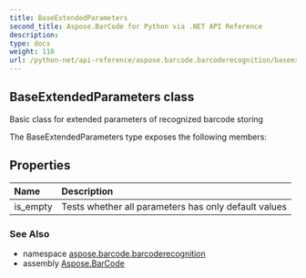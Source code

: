 ```yaml
---
title: BaseExtendedParameters
second_title: Aspose.BarCode for Python via .NET API Reference
description: 
type: docs
weight: 110
url: /python-net/api-reference/aspose.barcode.barcoderecognition/baseextendedparameters/
---
```


## BaseExtendedParameters class

Basic class for extended parameters of recognized barcode storing

The BaseExtendedParameters type exposes the following members:
## Properties
| Name | Description |
| :- | :- |
|is_empty|Tests whether all parameters has only default values|

### See Also

* namespace [aspose.barcode.barcoderecognition](/barcode/python-net/api-reference/aspose.barcode.barcoderecognition/)
* assembly [Aspose.BarCode](/barcode/python-net/api-reference/)

